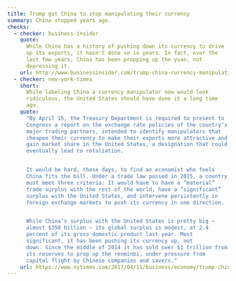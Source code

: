 ```yaml
---
title: Trump got China to stop manipulating their currency
summary: China stopped years ago.
checks:
  - checker: business-insider
    quote:
      While China has a history of pushing down its currency to drive
      up its exports, it hasn't done so in years. In fact, over the
      last few years, China has been propping up the yuan, not
      depressing it.
    url: http://www.businessinsider.com/trump-china-currency-manipulation-north-korea-2017-4
  - checker: new-york-times
    short:
      While labeling China a currency manipulator now would look
      ridiculous, the United States should have done it a long time
      ago.
    quote:
      "By April 15, the Treasury Department is required to present to
      Congress a report on the exchange rate policies of the country’s
      major trading partners, intended to identify manipulators that
      cheapen their currency to make their exports more attractive and
      gain market share in the United States, a designation that could
      eventually lead to retaliation.


      It would be hard, these days, to find an economist who feels
      China fits the bill. Under a trade law passed in 2015, a country
      must meet three criteria: It would have to have a “material”
      trade surplus with the rest of the world, have a “significant”
      surplus with the United States, and intervene persistently in
      foreign exchange markets to push its currency in one direction.


      While China’s surplus with the United States is pretty big —
      almost $350 billion — its global surplus is modest, at 2.4
      percent of its gross domestic product last year. Most
      significant, it has been pushing its currency up, not
      down. Since the middle of 2014 it has sold over $1 trillion from
      its reserves to prop up the renminbi, under pressure from
      capital flight by Chinese companies and savers."
    url: https://www.nytimes.com/2017/04/11/business/economy/trump-china-currency-manipulation-trade.html
---
```

